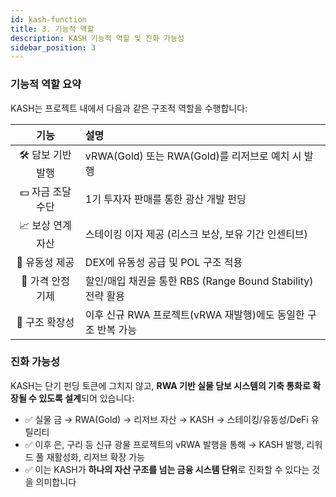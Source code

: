 ```yaml
---
id: kash-function
title: 3. 기능적 역할
description: KASH 기능적 역할 및 진화 가능성
sidebar_position: 3
---
```


### 기능적 역할 요약

KASH는 프로젝트 내에서 다음과 같은 구조적 역할을 수행합니다:

| **기능** | **설명** |
| :---: | :--- |
| 🛠 담보 기반 발행 | vRWA(Gold) 또는 RWA(Gold)를 리저브로 예치 시 발행 |
| 💵 자금 조달 수단 | 1기 투자자 판매를 통한 광산 개발 펀딩 |
| 📈 보상 연계 자산 | 스테이킹 이자 제공 (리스크 보상, 보유 기간 인센티브) |
| 🔄 유동성 제공 | DEX에 유동성 공급 및 POL 구조 적용 |
| 🔐 가격 안정 기제 | 할인/매입 채권을 통한 RBS (Range Bound Stability) 전략 활용 |
| 🌉 구조 확장성 | 이후 신규 RWA 프로젝트(vRWA 재발행)에도 동일한 구조 반복 가능 |

### 진화 가능성

KASH는 단기 펀딩 토큰에 그치지 않고,
**RWA 기반 실물 담보 시스템의 기축 통화로 확장될 수 있도록 설계**되어 있습니다:

- ✅ 실물 금 → RWA(Gold) → 리저브 자산 → KASH → 스테이킹/유동성/DeFi 유틸리티
- ✅ 이후 은, 구리 등 신규 광물 프로젝트의 vRWA 발행을 통해
    → KASH 발행, 리워드 풀 재활성화, 리저브 확장 가능
- ✅ 이는 KASH가 **하나의 자산 구조를 넘는 금융 시스템 단위**로 진화할 수 있다는 것을 의미합니다